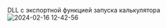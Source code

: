 DLL с экспортной функцией запуска калькулятора
![2024-02-16 12-42-56](https://github.com/PAMPER5/DLL/assets/133389713/27605295-b400-49f5-99e9-4a7e4cdb8fe5)
